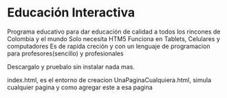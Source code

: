 Educación Interactiva
=====================
Programa educativo para dar educación de calidad a todos los rincones de Colombia y el mundo
Solo necesita HTM5
Funciona en Tablets, Celulares y computadores
Es de rapida creción y con un lenguaje de programacion para profesores(sencillo) y profesionales

Descargalo y pruebalo sin instalar nada mas.

index.html, es el entorno de creacion
UnaPaginaCualquiera.html, simula cualquier pagina y como agregar este a esa pagina
